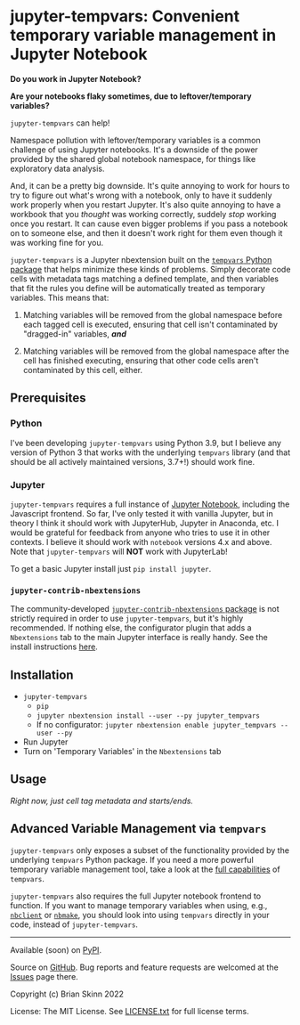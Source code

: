 # jupyter-tempvars: Convenient temporary variable management in Jupyter Notebook

**Do you work in Jupyter Notebook?**

**Are your notebooks flaky sometimes, due to leftover/temporary variables?**

`jupyter-tempvars` can help!

Namespace pollution with leftover/temporary variables is a
common challenge of using Jupyter notebooks. It's a downside
of the power provided by the shared global notebook namespace,
for things like exploratory data analysis.

And, it can be a pretty big downside. It's quite annoying
to work for hours to try to figure out what's wrong with a notebook,
only to have it suddenly work properly when you restart Jupyter.
It's also quite annoying to have a workbook that you *thought*
was working correctly, suddely *stop* working once you restart.
It can cause even bigger problems if you pass a notebook
on to someone else, and then it doesn't work right for them even
though it was working fine for you.

`jupyter-tempvars` is a Jupyter nbextension built on the
[`tempvars` Python package](https://github.com/bskinn/tempvars)
that helps minimize these kinds of problems. Simply decorate code
cells with metadata tags matching a defined template, and then variables
that fit the rules you define will be automatically treated
as temporary variables. This means that:

 1. Matching variables will be removed from the global namespace before
    each tagged cell is executed, ensuring that cell isn't contaminated
    by "dragged-in" variables, ***and***

 2. Matching variables will be removed from the global namespace after the cell has
    finished executing, ensuring that other code cells aren't contaminated by
    this cell, either.


## Prerequisites

### Python

I've been developing `jupyter-tempvars` using Python 3.9, but I believe any
version of Python 3 that works with the underlying `tempvars` library
(and that should be all actively maintained versions, 3.7+!) should work fine.

### Jupyter

`jupyter-tempvars` requires a full instance of [Jupyter Notebook](https://jupyter.org/),
including the Javascript frontend. So far, I've only tested it with vanilla Jupyter,
but in theory I think it should work with JupyterHub, Jupyter in Anaconda, etc.
I would be grateful for feedback from anyone who tries to use it in
other contexts. I believe it should work with `notebook` versions 4.x and above.
Note that `jupyter-tempvars` will **NOT** work with JupyterLab!

To get a basic Jupyter install just `pip install jupyter`.

### `jupyter-contrib-nbextensions`

The community-developed
[`jupyter-contrib-nbextensions` package](https://github.com/ipython-contrib/jupyter_contrib_nbextensions)
is not strictly required in order to use `jupyter-tempvars`, but it's highly recommended.
If nothing else, the configurator plugin that adds a `Nbextensions` tab to the
main Jupyter interface is really handy. See the install instructions
[here](https://jupyter-contrib-nbextensions.readthedocs.io/en/latest/install.html).


## Installation


- `jupyter-tempvars`
  - `pip`
  - `jupyter nbextension install --user --py jupyter_tempvars`
  - If no configurator: `jupyter nbextension enable jupyter_tempvars --user --py`
- Run Jupyter
- Turn on 'Temporary Variables' in the `Nbextensions` tab

## Usage

*Right now, just cell tag metadata and starts/ends.*


## Advanced Variable Management via `tempvars`

`jupyter-tempvars` only exposes a subset of the functionality
provided by the underlying `tempvars` Python package. If you need
a more powerful temporary variable
management tool, take a look at the
[full capabilities](https://tempvars.readthedocs.io/en/latest/usage.html) of `tempvars`.

`jupyter-tempvars` also requires the full Jupyter notebook frontend to function.
If you want to manage temporary variables when using, e.g.,
[`nbclient`](https://github.com/jupyter/nbclient) or
[`nbmake`](https://github.com/treebeardtech/nbmake),
you should look into using `tempvars` directly in your code,
instead of `jupyter-tempvars`.

----

Available (soon) on [PyPI](https://pypi.org/project/jupyter-tempvars).

Source on [GitHub](https://github.com/bskinn/jupyter-tempvars).
Bug reports and feature requests are welcomed at the
[Issues](https://github.com/bskinn/jupyter-tempvars/issues) page there.

Copyright (c) Brian Skinn 2022

License: The MIT License. See
[LICENSE.txt](https://github.com/bskinn/sphobjinv/blob/main/LICENSE.txt)
for full license terms.
